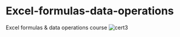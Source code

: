 # Excel-formulas-data-operations
Excel formulas &amp; data operations course
![cert3](https://user-images.githubusercontent.com/55878755/152052757-adb267f2-bbb7-4730-a622-82004f8a4b46.png)
